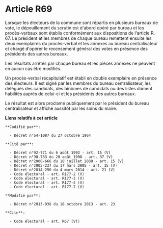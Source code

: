 # Article R69

Lorsque les électeurs de la commune sont répartis en plusieurs bureaux de vote, le dépouillement du scrutin est d'abord opéré
par bureau et les procès-verbaux sont établis conformément aux dispositions de l'article R. 67. Le président et les membres
de chaque bureau remettent ensuite les deux exemplaires du procès-verbal et les annexes au bureau centralisateur et chargé
d'opérer le recensement général des votes en présence des présidents des autres bureaux. 

Les résultats arrêtés par chaque bureau et les pièces annexes ne peuvent en aucun cas être modifiés. 

Un procès-verbal récapitulatif est établi en double exemplaire en présence des électeurs. Il est signé par les membres du
bureau centralisateur, les délégués des candidats, des binômes de candidats ou des listes dûment habilités auprès de celui-ci
et les présidents des autres bureaux. 

Le résultat est alors proclamé publiquement par le président du bureau centralisateur et affiché aussitôt par les soins du
maire.

**Liens relatifs à cet article**

	**Codifié par**:

	  - Décret n°64-1087 du 27 octobre 1964

	**Cité par**:

	  - Décret n°92-771 du 6 août 1992 - art. 15 (V)
	  - Décret n°98-733 du 20 août 1998 - art. 37 (V)
	  - Décret n°2000-666 du 18 juillet 2000 - art. 15 (V)
	  - Décret n°2005-237 du 17 mars 2005 - art. 15 (V)
	  - Décret n°2014-290 du 4 mars 2014 - art. 21 (V)
	  - Code électoral - art. R177-2 (V)
	  - Code électoral - art. R177-3 (V)
	  - Code électoral - art. R177-4 (V)
	  - Code électoral - art. R177-7 (V)

	**Modifié par**:

	  - Décret n°2013-938 du 18 octobre 2013 - art. 23

	**Cite**:

	  - Code électoral - art. R67 (VT)
